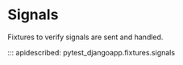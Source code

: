 # Signals

Fixtures to verify signals are sent and handled.

::: apidescribed: pytest_djangoapp.fixtures.signals
